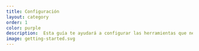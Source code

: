 ```yaml
---
title: Configuración
layout: category
order: 1
color: purple
description:  Esta guía te ayudará a configurar las herramientas que necesitarás para comenzar a editar en OpenStreetMap.
image: getting-started.svg
---
```


